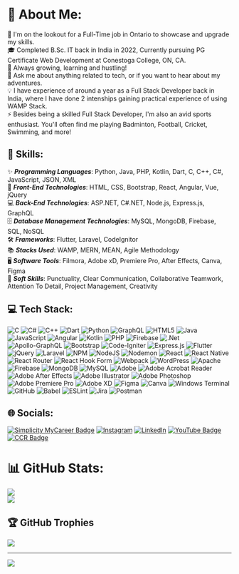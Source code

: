 # 💫 About Me:
🤝 I'm on the lookout for a Full-Time job in Ontario to showcase and upgrade my skills.<br>
🎓 Completed B.Sc. IT back in India in 2022, Currently pursuing PG Certificate Web Development at Conestoga College, ON, CA.<br>
🌱 Always growing, learning and hustling!<br>
💬 Ask me about anything related to tech, or if you want to hear about my adventures.<br>
💡 I have experience of around a year as a Full Stack Developer back in India, where I have done 2 intenships gaining practical experience of using WAMP Stack. <br>
⚡ Besides being a skilled Full Stack Developer, I'm also an avid sports enthusiast. You'll often find me playing Badminton, Football, Cricket, Swimming, and more!

## 🧠 Skills:
✨ _**Programming Languages**_: Python, Java, PHP, Kotlin, Dart, C, C++, C#, JavaScript, JSON, XML <br>
🎨 _**Front-End Technologies**_: HTML, CSS, Bootstrap, React, Angular, Vue, jQuery <br>
💻 _**Back-End Technologies**_: ASP.NET, C#.NET, Node.js, Express.js, GraphQL <br>
🗄️ _**Database Management Technologies**_: MySQL, MongoDB, Firebase, SQL, NoSQL <br>
🛠️ _**Frameworks**_: Flutter, Laravel, CodeIgnitor <br>
📚 _**Stacks Used**_: WAMP, MERN, MEAN, Agile Methodology<br>
🖥️ _**Software Tools**_: Filmora, Adobe xD, Premiere Pro, After Effects, Canva, Figma <br>
🤝 _**Soft Skills**_: Punctuality, Clear Communication, Collaborative Teamwork, Attention To Detail, Project Management, Creativity

## 💻 Tech Stack:
![C](https://img.shields.io/badge/c-%2300599C.svg?style=plastic&logo=c&logoColor=white) ![C#](https://img.shields.io/badge/c%23-%23239120.svg?style=plastic&logo=csharp&logoColor=white) ![C++](https://img.shields.io/badge/c++-%2300599C.svg?style=plastic&logo=c%2B%2B&logoColor=white) ![Dart](https://img.shields.io/badge/dart-%230175C2.svg?style=plastic&logo=dart&logoColor=white) ![Python](https://img.shields.io/badge/python-3670A0?style=plastic&logo=python&logoColor=ffdd54) ![GraphQL](https://img.shields.io/badge/-GraphQL-E10098?style=plastic&logo=graphql&logoColor=white) ![HTML5](https://img.shields.io/badge/html5-%23E34F26.svg?style=plastic&logo=html5&logoColor=white) ![Java](https://img.shields.io/badge/java-%23ED8B00.svg?style=plastic&logo=openjdk&logoColor=white) ![JavaScript](https://img.shields.io/badge/javascript-%23323330.svg?style=plastic&logo=javascript&logoColor=%23F7DF1E) ![Angular](https://img.shields.io/badge/angular-%23DD0031.svg?style=plastic&logo=angular&logoColor=white) ![Kotlin](https://img.shields.io/badge/kotlin-%237F52FF.svg?style=plastic&logo=kotlin&logoColor=white) ![PHP](https://img.shields.io/badge/php-%23777BB4.svg?style=plastic&logo=php&logoColor=white) ![Firebase](https://img.shields.io/badge/firebase-%23039BE5.svg?style=plastic&logo=firebase) ![.Net](https://img.shields.io/badge/.NET-5C2D91?style=plastic&logo=.net&logoColor=white) ![Apollo-GraphQL](https://img.shields.io/badge/-ApolloGraphQL-311C87?style=plastic&logo=apollo-graphql) ![Bootstrap](https://img.shields.io/badge/bootstrap-%238511FA.svg?style=plastic&logo=bootstrap&logoColor=white) ![Code-Igniter](https://img.shields.io/badge/CodeIgniter-%23EF4223.svg?style=plastic&logo=codeIgniter&logoColor=white) ![Express.js](https://img.shields.io/badge/express.js-%23404d59.svg?style=plastic&logo=express&logoColor=%2361DAFB) ![Flutter](https://img.shields.io/badge/Flutter-%2302569B.svg?style=plastic&logo=Flutter&logoColor=white) ![jQuery](https://img.shields.io/badge/jquery-%230769AD.svg?style=plastic&logo=jquery&logoColor=white) ![Laravel](https://img.shields.io/badge/laravel-%23FF2D20.svg?style=plastic&logo=laravel&logoColor=white) ![NPM](https://img.shields.io/badge/NPM-%23CB3837.svg?style=plastic&logo=npm&logoColor=white) ![NodeJS](https://img.shields.io/badge/node.js-6DA55F?style=plastic&logo=node.js&logoColor=white) ![Nodemon](https://img.shields.io/badge/NODEMON-%23323330.svg?style=plastic&logo=nodemon&logoColor=%BBDEAD) ![React](https://img.shields.io/badge/react-%2320232a.svg?style=plastic&logo=react&logoColor=%2361DAFB) ![React Native](https://img.shields.io/badge/react_native-%2320232a.svg?style=plastic&logo=react&logoColor=%2361DAFB) ![React Router](https://img.shields.io/badge/React_Router-CA4245?style=plastic&logo=react-router&logoColor=white) ![React Hook Form](https://img.shields.io/badge/React%20Hook%20Form-%23EC5990.svg?style=plastic&logo=reacthookform&logoColor=white) ![Webpack](https://img.shields.io/badge/webpack-%238DD6F9.svg?style=plastic&logo=webpack&logoColor=black) ![WordPress](https://img.shields.io/badge/WordPress-%23117AC9.svg?style=plastic&logo=WordPress&logoColor=white) ![Apache](https://img.shields.io/badge/apache-%23D42029.svg?style=plastic&logo=apache&logoColor=white) ![Firebase](https://img.shields.io/badge/Firebase-039BE5?style=plastic&logo=Firebase&logoColor=white) ![MongoDB](https://img.shields.io/badge/MongoDB-%234ea94b.svg?style=plastic&logo=mongodb&logoColor=white) ![MySQL](https://img.shields.io/badge/mysql-%2300000f.svg?style=plastic&logo=mysql&logoColor=white) ![Adobe](https://img.shields.io/badge/adobe-%23FF0000.svg?style=plastic&logo=adobe&logoColor=white) ![Adobe Acrobat Reader](https://img.shields.io/badge/Adobe%20Acrobat%20Reader-EC1C24.svg?style=plastic&logo=Adobe%20Acrobat%20Reader&logoColor=white) ![Adobe After Effects](https://img.shields.io/badge/Adobe%20After%20Effects-9999FF.svg?style=plastic&logo=Adobe%20After%20Effects&logoColor=white) ![Adobe Illustrator](https://img.shields.io/badge/adobe%20illustrator-%23FF9A00.svg?style=plastic&logo=adobe%20illustrator&logoColor=white) ![Adobe Photoshop](https://img.shields.io/badge/adobe%20photoshop-%2331A8FF.svg?style=plastic&logo=adobe%20photoshop&logoColor=white) ![Adobe Premiere Pro](https://img.shields.io/badge/Adobe%20Premiere%20Pro-9999FF.svg?style=plastic&logo=Adobe%20Premiere%20Pro&logoColor=white) ![Adobe XD](https://img.shields.io/badge/Adobe%20XD-470137?style=plastic&logo=Adobe%20XD&logoColor=#FF61F6) ![Figma](https://img.shields.io/badge/figma-%23F24E1E.svg?style=plastic&logo=figma&logoColor=white) ![Canva](https://img.shields.io/badge/Canva-%2300C4CC.svg?style=plastic&logo=Canva&logoColor=white) ![Windows Terminal](https://img.shields.io/badge/Windows%20Terminal-%234D4D4D.svg?style=plastic&logo=windows-terminal&logoColor=white) ![GitHub](https://img.shields.io/badge/github-%23121011.svg?style=plastic&logo=github&logoColor=white) ![Babel](https://img.shields.io/badge/Babel-F9DC3e?style=plastic&logo=babel&logoColor=black) ![ESLint](https://img.shields.io/badge/ESLint-4B3263?style=plastic&logo=eslint&logoColor=white) ![Jira](https://img.shields.io/badge/jira-%230A0FFF.svg?style=plastic&logo=jira&logoColor=white) ![Postman](https://img.shields.io/badge/Postman-FF6C37?style=plastic&logo=postman&logoColor=white)

## 🌐 Socials:
[![Simplicity MyCareer Badge](https://img.shields.io/badge/Simplicity%20MyCareer%20-%20ff0000)](https://conestogac-vcf-csm.symplicity.com/profiles/smeet.parmar)
[![Instagram](https://img.shields.io/badge/Instagram-%23ff00bb.svg?logo=Instagram&logoColor=white)](https://instagram.com/smeet_parmar_14)
[![LinkedIn](https://img.shields.io/badge/LinkedIn-%230077B5.svg?logo=linkedin&logoColor=white)](https://www.linkedin.com/in/smeet-parmar-25a697228/)
[![YouTube Badge](https://img.shields.io/badge/YouTube-%23FF0000.svg?logo=YouTube&logoColor=white)](https://www.youtube.com/@legendarygamer5321)
[![CCR Badge](https://img.shields.io/badge/CCR-%23FFFFFF.svg)](https://drive.google.com/file/d/1C0TK69cyLceU7SnwsA1vowgs9DyW-EKP/view?usp=drive_link)

# 📊 GitHub Stats:
![](https://github-readme-streak-stats.herokuapp.com/?user=SmeetParmar&theme=blueberry&hide_border=true)<br/>
![](https://github-readme-stats.vercel.app/api/top-langs/?username=SmeetParmar&theme=blueberry&hide_border=true&include_all_commits=true&count_private=true&layout=compact)

## 🏆 GitHub Trophies
![](https://github-profile-trophy.vercel.app/?username=SmeetParmar&theme=buddhism&no-frame=true&no-bg=true&margin-w=4)

---
[![](https://visitcount.itsvg.in/api?id=SmeetParmar&icon=7&color=0)](https://visitcount.itsvg.in)

